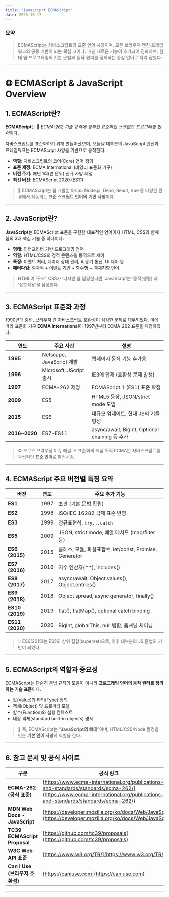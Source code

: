 ```yaml
---
title: "javasciprt ECMAScript"
date: 2025-10-17
---
```


### 요약

> ECMAScript는 자바스크립트의 표준 언어 사양이며,
> 모든 브라우저·엔진·프레임워크의 공통 기반이 되는 핵심 코어다.
> 매년 새로운 기능이 추가되어 진화하며,
> 현대 웹 프로그래밍의 기본 문법과 동작 원리를 정의하는 중심 언어로 자리 잡았다.

---


# 🌐 ECMAScript & JavaScript Overview

## 1. ECMAScript란?

**ECMAScript**는
📘 *ECMA-262 기술 규격에 정의된 표준화된 스크립트 프로그래밍 언어*이다.

자바스크립트를 표준화하기 위해 만들어졌으며,
오늘날 대부분의 JavaScript 엔진과 프레임워크는 ECMAScript 사양을 기반으로 동작한다.

* **역할:** 자바스크립트의 코어(Core) 언어 정의
* **표준 제정:** ECMA International (비영리 표준화 기구)
* **버전 주기:** 매년 1회(연 단위) 신규 사양 제정
* **최신 버전:** ECMAScript 2020 (ES11)

> 📖 ECMAScript는 웹 개발뿐 아니라 Node.js, Deno, React, Vue 등
> 다양한 환경에서 작동하는 **표준 스크립트 언어의 기반 사양**이다.

---

## 2. JavaScript란?

**JavaScript**는 ECMAScript 표준을 구현한 대표적인 언어이자
HTML, CSS와 함께 웹의 3대 핵심 기술 중 하나이다.

* **형태:** 인터프리터 기반 프로그래밍 언어
* **역할:** HTML/CSS의 정적 콘텐츠를 동적으로 제어
* **특징:** 이벤트 처리, 데이터 상태 관리, 비동기 통신, UI 제어 등
* **패러다임:** 절차적 + 이벤트 기반 + 함수형 + 객체지향 언어

> HTML이 ‘구조’, CSS가 ‘디자인’을 담당한다면,
> JavaScript는 ‘동작(행동)’과 ‘상호작용’을 담당한다.

---

## 3. ECMAScript 표준화 과정

1990년대 중반, 브라우저 간 자바스크립트 호환성이 심각한 문제로 대두되었다.
이에 따라 표준화 기구 **ECMA International**이 1997년부터 ECMA-262 표준을 제정하였다.

| 연도            | 주요 사건                   | 설명                                          |
| ------------- | ----------------------- | ------------------------------------------- |
| **1995**      | Netscape, JavaScript 개발 | 웹페이지 동적 기능 추가용                              |
| **1996**      | Microsoft, JScript 출시   | IE3에 탑재 (호환성 문제 발생)                         |
| **1997**      | ECMA-262 제정             | ECMAScript 1 (ES1) 표준 확정                    |
| **2009**      | ES5                     | HTML5 등장, JSON/strict mode 도입               |
| **2015**      | ES6                     | 대규모 업데이트, 현대 JS의 기틀 형성                      |
| **2016~2020** | ES7~ES11                | async/await, BigInt, Optional chaining 등 추가 |

> ⚙️ 크로스 브라우징 이슈 해결 → 표준화의 핵심 목적
> ECMA는 자바스크립트를 독립적인 **표준 언어**로 발전시킴.

---

## 4. ECMAScript 주요 버전별 특징 요약

| 버전              | 연도   | 주요 추가 기능                                       |
| --------------- | ---- | ---------------------------------------------- |
| **ES1**         | 1997 | 초판 (기본 문법 확립)                                  |
| **ES2**         | 1998 | ISO/IEC 16282 국제 표준 반영                         |
| **ES3**         | 1999 | 정규표현식, `try...catch`                           |
| **ES5**         | 2009 | JSON, strict mode, 배열 메서드 (map/filter 등)       |
| **ES6 (2015)**  | 2015 | 클래스, 모듈, 화살표함수, let/const, Promise, Generator  |
| **ES7 (2016)**  | 2016 | 지수 연산자(**), includes()                         |
| **ES8 (2017)**  | 2017 | async/await, Object.values(), Object.entries() |
| **ES9 (2018)**  | 2018 | Object spread, async generator, finally()      |
| **ES10 (2019)** | 2019 | flat(), flatMap(), optional catch binding      |
| **ES11 (2020)** | 2020 | BigInt, globalThis, null 병합, 옵셔널 체이닝           |

> 💡 ES6(2015)는 ES5의 상위 집합(superset)으로,
> 이후 대부분의 JS 문법의 기반이 되었다.

---

## 5. ECMAScript의 역할과 중요성

ECMAScript는 단순히 문법 규칙의 모음이 아니라
**프로그래밍 언어의 동작 원리를 정의하는 기술 표준**이다.

* 값(Value)과 타입(Type) 정의
* 객체(Object) 및 프로퍼티 모델
* 함수(Function)와 실행 컨텍스트
* 내장 객체(standard built-in objects) 명세

> 📘 즉, ECMAScript는 “**JavaScript의 뼈대**”이며,
> HTML/CSS/Node 환경을 잇는 **기본 언어 사양서** 역할을 한다.

---

## 6. 참고 문서 및 공식 사이트

| 구분                            | 공식 링크                                                                                                                                                                  |
| ----------------------------- | ---------------------------------------------------------------------------------------------------------------------------------------------------------------------- |
| **ECMA-262 (공식 표준)**          | [https://www.ecma-international.org/publications-and-standards/standards/ecma-262/](https://www.ecma-international.org/publications-and-standards/standards/ecma-262/) |
| **MDN Web Docs - JavaScript** | [https://developer.mozilla.org/ko/docs/Web/JavaScript](https://developer.mozilla.org/ko/docs/Web/JavaScript)                                                           |
| **TC39 ECMAScript Proposal**  | [https://github.com/tc39/proposals](https://github.com/tc39/proposals)                                                                                                 |
| **W3C Web API 표준**            | [https://www.w3.org/TR/](https://www.w3.org/TR/)                                                                                                                       |
| **Can I Use (브라우저 호환성)**      | [https://caniuse.com](https://caniuse.com)                                                                                                                             |

---

